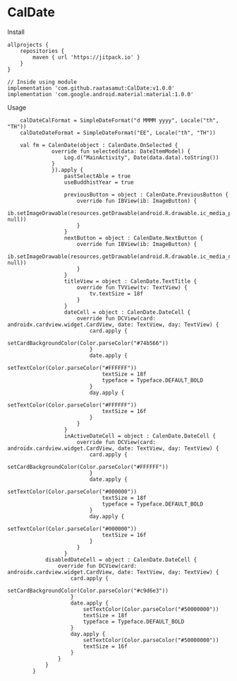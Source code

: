 # CalDate

Install

    allprojects {
        repositories {
            maven { url 'https://jitpack.io' }
        }
    }

    // Inside using module
    implementation 'com.github.raatasamut:CalDate:v1.0.0'
    implementation 'com.google.android.material:material:1.0.0'

Usage

        calDateCalFormat = SimpleDateFormat("d MMMM yyyy", Locale("th", "TH"))
        calDateDateFormat = SimpleDateFormat("EE", Locale("th", "TH"))
        
        val fm = CalenDate(object : CalenDate.OnSelected {
                  override fun selected(data: DateItemModel) {
                      Log.d("MainActivity", Date(data.data).toString())
                  }
                  }).apply {
                      pastSelectAble = true
                      useBuddhistYear = true

                      previousButton = object : CalenDate.PreviousButton {
                          override fun IBView(ib: ImageButton) {
                              ib.setImageDrawable(resources.getDrawable(android.R.drawable.ic_media_previous, null))
                          }
                      }
                      nextButton = object : CalenDate.NextButton {
                          override fun IBView(ib: ImageButton) {
                              ib.setImageDrawable(resources.getDrawable(android.R.drawable.ic_media_next, null))
                          }
                      }
                      titleView = object : CalenDate.TextTitle {
                          override fun TVView(tv: TextView) {
                              tv.textSize = 18f
                          }
                      }
                      dateCell = object : CalenDate.DateCell {
                          override fun DCView(card: androidx.cardview.widget.CardView, date: TextView, day: TextView) {
                              card.apply {
                                  setCardBackgroundColor(Color.parseColor("#74b566"))
                              }
                              date.apply {
                                  setTextColor(Color.parseColor("#FFFFFF"))
                                  textSize = 18f
                                  typeface = Typeface.DEFAULT_BOLD
                              }
                              day.apply {
                                  setTextColor(Color.parseColor("#FFFFFF"))
                                  textSize = 16f
                              }
                          }
                      }
                      inActiveDateCell = object : CalenDate.DateCell {
                          override fun DCView(card: androidx.cardview.widget.CardView, date: TextView, day: TextView) {
                              card.apply {
                                  setCardBackgroundColor(Color.parseColor("#FFFFFF"))
                              }
                              date.apply {
                                  setTextColor(Color.parseColor("#000000"))
                                  textSize = 18f
                                  typeface = Typeface.DEFAULT_BOLD
                              }
                              day.apply {
                                  setTextColor(Color.parseColor("#000000"))
                                  textSize = 16f
                              }
                          }
                      }
                disabledDateCell = object : CalenDate.DateCell {
                    override fun DCView(card: androidx.cardview.widget.CardView, date: TextView, day: TextView) {
                        card.apply {
                            setCardBackgroundColor(Color.parseColor("#c9d6e3"))
                        }
                        date.apply {
                            setTextColor(Color.parseColor("#50000000"))
                            textSize = 18f
                            typeface = Typeface.DEFAULT_BOLD
                        }
                        day.apply {
                            setTextColor(Color.parseColor("#50000000"))
                            textSize = 16f
                        }
                    }
                }
            }
